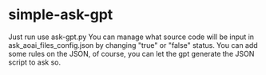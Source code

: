 # simple-ask-gpt

Just run use ask-gpt.py
You can manage what source code will be input in ask_aoai_files_config.json by changing "true" or "false" status.
You can add some rules on the JSON, of course, you can let the gpt generate the JSON script to ask so.
